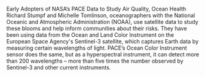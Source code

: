 Early Adopters of NASA’s PACE Data to Study Air Quality, Ocean Health 
 Richard Stumpf and Michelle Tomlinson, oceanographers with the National Oceanic and Atmospheric Administration (NOAA), use satellite data to study these blooms and help inform communities about their risks. They have been using data from the Ocean and Land Color Instrument on the European Space Agency's Sentinel-3 satellite, which captures Earth data by measuring certain wavelengths of light. PACE’s Ocean Color Instrument sensor does the same, but as a hyperspectral instrument, it can detect more than 200 wavelengths – more than five times the number observed by Sentinel-3 and other current instruments.
